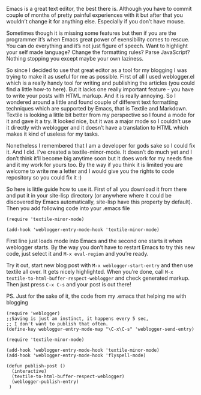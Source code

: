 Emacs is a great text editor, the best there is. Although you have to commit couple of months of pretty painful experiences with it but after that you wouldn’t change it for anything else. Especially if you don’t have mouse.

Sometimes though it is missing some features but then if you are the programmer it’s when Emacs great power of exensibility comes to rescue. You can do everything and it’s not just figure of speech. Want to highlight your self made language? Change the formatting rules? Parse JavaScript? Nothing stopping you except maybe your own laziness.

So since I decided to use that great editor as a tool for my blogging I was trying to make it as useful for me as possible. First of all I used weblogger.el which is a really handy tool for writing and publishing the articles (you could find a little how-to here). But it lacks one really important feature - you have to write your posts with HTML markup. And it is really annoying. So I wondered around a little and found couple of different text formatting techniques which are supported by Emacs, that is Textile and Markdown. Textile is looking a little bit better from my perspective so I found a mode for it and gave it a try. It looked nice, but it was a major mode so I couldn’t use it directly with weblogger and it doesn’t have a translation to HTML which makes it kind of useless for my tasks.

Nonetheless I remembered that I am a developer for gods sake so I could fix it. And I did. I’ve created a textile-minor-mode. It doesn’t do much yet and I don’t think it’ll become big anytime soon but it does work for my needs fine and it my work for yours too. By the way if you think it is limited you are welcome to write me a letter and I would give you the rights to code repository so you could fix it :)

So here is little guide how to use it. First of all you download it from there and put it in your site-lisp directory (or anywhere where it could be discovered by Emacs automatically, site-lisp have this property by default). Then you add following code into your .emacs file

```
(require 'textile-minor-mode)

(add-hook 'weblogger-entry-mode-hook 'textile-minor-mode)
```

First line just loads mode into Emacs and the second one starts it when weblogger starts.
By the way you don’t have to restart Emacs to try this new code, just select it and `M-x eval-region` and you’re ready.

Try it out, start new blog post with `M-x weblogger-start-entry` and then use textile all over. It gets nicely highlighted. When you’re done, call `M-x textile-to-html-buffer-respect-weblogger` and check generated markup. Then just press `C-x C-s` and your post is out there!

PS. Just for the sake of it, the code from my .emacs that helping me with blogging

```
(require 'weblogger)
;;Saving is just an instinct, it happens every 5 sec,
;; I don't want to publish that often.
(define-key weblogger-entry-mode-map "\C-x\C-s" 'weblogger-send-entry)

(require 'textile-minor-mode)

(add-hook 'weblogger-entry-mode-hook 'textile-minor-mode)
(add-hook 'weblogger-entry-mode-hook 'flyspell-mode)

(defun publish-post ()
  (interactive)
  (textile-to-html-buffer-respect-weblogger)
  (weblogger-publish-entry)
 )
```